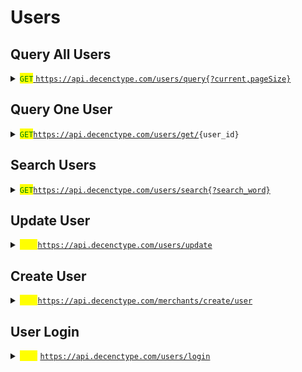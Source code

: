 # Users

## Query All Users

<details>

<summary><mark style="color:green;"><code>GET</code></mark><a href="https://api.decenctype.com/users/query%7B?current,pageSize}"><code>https://api.decenctype.com/users/query{?current,pageSize}</code></a></summary>

#### **Headers**

| Name         | Value               |
| ------------ | ------------------- |
| Content-Type | `application/json`  |
| X-API-KEY    | `Your-API-Key`      |

#### URI Parameters

| current  | Page                     |
| -------- | ------------------------ |
| pageSize | Number of items per page |

#### Response

{% code title="200 OK" %}
```json
{
    "code": 0,
    "message": "OK",
    "data": {
        "total": 50,
        "users": [
            {
                "user_id": "441d7520-0945-11f0-8461-7536c68372cb",
                "first_name": "foooo",
                "last_name": "barrrr",
                "email": "b@c.com",
                "wallet_address": null,
                "wallet_type": null,
                "password": "$2b$10$FcBi8Xk41p/V3u6FdMR5aej5Z5LzSev4mkhPPj9Dg6IfIhTUTAQR.",
                "phone_num": null,
                "nationality": "TWN",
                "number": 1073,
                "identity_number": "123456789",
                "invite_code": "leeo9nhz",
                "parent_code": "master",
                "path": "/1073",
                "last_login_ip": "223.166.75.57",
                "is_kyc_1": true,
                "is_kyc_2": false,
                "is_agent": false,
                "level": 1,
                "merchant_id": "d41ab5d0-02d3-11ef-8443-158c7c04347f",
                "telegram_id": null,
                "status": "active",
                "created_at": "2025-03-25T06:49:14.000Z",
                "updated_at": "2025-03-25T07:04:20.000Z",
                "merchant": {
                    "merchant_id": "d41ab5d0-02d3-11ef-8443-158c7c04347f",
                    "merchant_name": "Egg Pay"
                }
            }
        ],
        "current": 1,
        "pageSize": 1
    }
}
```
{% endcode %}



</details>

## Query One User

<details>

<summary><mark style="color:green;"><code>GET</code></mark><a href="https://api.decenctype.com/users/get/%7Bid%7D"><code>https://api.decenctype.com/users/get/</code></a><code>{user_id}</code></summary>

#### **Headers**

| Name         | Value              |
| ------------ | ------------------ |
| Content-Type | `application/json` |
| X-API-KEY    | `Your-API-Key`     |

#### Response

{% code title="200 OK" %}
```javascript
{
  "code": 0,
  "message": "OK",
  "data": {
    "user_id": "eaa20cf0-2c71-11ef-ad43-31099195148a",
    "first_name": "A",
    "last_name": "AB",
    "password": "$2b$10$/Lq3eiaOpWyq8vqx0lIWA.l9eBKCBQSK2I/c9.CB1tLMfQ8qt6V6W",
    "email": "ab@c.com",
    "wallet_address": null,
    "wallet_type": null,
    "phone_num": null,
    "nationality": null,
    "number": 72,
    "identity_number": null,
    "invite_code": "lqnsindk",
    "parent_code": "master",
    "path": "/72",
    "last_login_ip": "::ffff:127.0.0.1",
    "is_kyc_1": false,
    "is_kyc_2": false,
    "is_agent": false,
    "level": 0,
    "merchant_id": "9a8ac2c0-ff6c-11ee-b58f-f10b79b6147a",
    "telegram_id": null,
    "status": "active",
    "created_at": "2024-06-17T06:22:05.000Z",
    "updated_at": "2024-06-17T06:22:05.000Z",
    "merchant": {
      "merchant_id": "9a8ac2c0-ff6c-11ee-b58f-f10b79b6147a",
      "merchant_name": "Volcano Labs Limited"
    }
  }
}
```
{% endcode %}



</details>

## Search Users

<details>

<summary><mark style="color:green;"><code>GET</code></mark><a href="https://api.decenctype.com/users/search%7B?search_word}"><code>https://api.decenctype.com/users/search{?search_word}</code></a></summary>

#### **Headers**

| Name         | Value              |
| ------------ | ------------------ |
| Content-Type | `application/json` |
| X-API-KEY    | `Your-API-Key`     |

#### URI Parameters

| search\_word | First name, Last name, Email, ... |
| ------------ | --------------------------------- |

#### Response

{% code title="200 OK" %}
```javascript
{
    "code": 0,
    "message": "OK",
    "data": {
        "total": 1,
        "users": [
            {
                "user_id": "zviagin.vasil@gmail.com",
                "first_name": "Aleksandr",
                "last_name": "Cheban",
                "email": "zviagin.vasil@gmail.com",
                "wallet_address": null,
                "wallet_type": null,
                "password": "$2b$10$6gNsFyelBGr2WF3KxZe11uyS1f.TP2ZEHCOGzgzEMcpNO3NZsyCkC",
                "phone_num": "373-60835222",
                "nationality": "MD",
                "number": 143,
                "identity_number": "A0123456789",
                "invite_code": "0x8vnx55",
                "parent_code": "master",
                "path": "/143",
                "last_login_ip": "91.211.5.139",
                "is_kyc_1": true,
                "is_kyc_2": false,
                "is_agent": false,
                "level": 1,
                "merchant_id": "d41ab5d0-02d3-11ef-8443-158c7c04347f",
                "telegram_id": null,
                "status": "active",
                "created_at": "2024-09-03T12:25:17.000Z",
                "updated_at": "2024-09-03T16:27:32.000Z",
                "merchant": {
                    "merchant_id": "d41ab5d0-02d3-11ef-8443-158c7c04347f",
                    "merchant_name": "Egg Pay"
                }
            }
        ]
    }
}
```
{% endcode %}



</details>

## Update User

<details>

<summary><mark style="color:yellow;"><code>POST</code></mark><a href="https://api.decenctype.com/users/update"><code>https://api.decenctype.com/users/update</code></a></summary>

#### **Headers**

| Name         | Value              |
| ------------ | ------------------ |
| Content-Type | `application/json` |
| X-API-KEY    | `Your-API-Key`     |

#### Body

```javascript
{
    "user_id": "4fd8d8e0-7738-11ef-ae1c-7555bb3176ae",
    "first_name": "foo",
    "last_name": "bar",
    "phone_num": "852-12444959",
    "email": "aaaaa@gmail.com",
    "nationality": "HK",
    "identity_number": "H1231521"
}
```

#### Response

{% code title="200 OK" %}
```javascript
{
    "code": 0,
    "message": "User updated successfully",
    "data": {
        "user_id": "4fd8d8e0-7738-11ef-ae1c-7555bb3176ae",
        "first_name": "foo",
        "last_name": "bar",
        "email": "aaaaa@gmail.com",
        "wallet_address": null,
        "wallet_type": null,
        "phone_num": "852-12444959",
        "nationality": "HK",
        "number": 789,
        "identity_number": "H1231521",
        "invite_code": "ofdb3voq",
        "parent_code": "master",
        "path": "/NaN",
        "last_login_ip": "::ffff:127.0.0.1",
        "is_kyc_1": true,
        "is_kyc_2": false,
        "is_agent": false,
        "level": 1,
        "merchant_id": "d41ab5d0-02d3-11ef-8443-158c7c04347f",
        "telegram_id": null,
        "status": "active",
        "created_at": "2024-09-20T10:08:41.000Z",
        "updated_at": "2025-03-25T06:46:28.000Z"
    }
}
```
{% endcode %}



</details>

## Create User

<details>

<summary><mark style="color:yellow;"><code>POST</code></mark><a href="https://api.decenctype.com/merchants/create/user"><code>https://api.decenctype.com/merchants/create/user</code></a></summary>

#### **Headers**

| Name         | Value               |
| ------------ | ------------------- |
| Content-Type | `application/json`  |
| X-API-KEY    | `Your-API-Key`      |

#### Body

```json
{
  "first_name": "Foo",
  "last_name": "Bar",
  "email": "a@b.com",
  "password": "s0mep4ssw0rd"
}
```

#### Response

{% code title="200 OK" %}
```json
{
  "code": 0,
  "message": "Registration successful",
  "data": {
    "token": "eyJhbGciOiJIUzI1NiIsInR5cCI6IkpXVCJ9.eyJ1c2VyX2lkIjoiMzE5YmYxZjAtM2Y0ZC0xMWVmLWE1YTAtYzEzZTNjNDQzOWFlIiwiZmlyc3RfbmFtZSI6IlJveCIsImxhc3RfbmFtZSI6Inl6aiIsInR5cGUiOiJhcHAiLCJpYXQiOjE3MjA2Nzg2MjUsImV4cCI6MTcyMTk3NDYyNX0.XL83LpyNvChs8bDjEmx7cmPC-ckmR8DI-NT_ZwDHHtI",
    "user": {
      "user_id": "319bf1f0-3f4d-11ef-a5a0-c13e3c4439ae",
      "is_agent": false,
      "level": 0,
      "first_name": "Rox",
      "last_name": "yzj",
      "password": "$2b$10$TErYBp9jeoOZChWzdqgjPuOLBFI7bk8sRWYZKlaqzWyaOjC9VRDKu",
      "is_kyc_1": false,
      "is_kyc_2": false,
      "status": "active",
      "number": 77,
      "parent_code": "master",
      "path": "/77",
      "invite_code": "5gdynft2",
      "last_login_ip": "::1",
      "merchant_id": "d41ab5d0-02d3-11ef-8443-158c7c04347f",
      "email": "1927139831@qq.com",
      "updated_at": "2024-07-11T06:17:04.912Z",
      "created_at": "2024-07-11T06:17:04.912Z"
    }
  }
}
```
{% endcode %}



</details>

## User Login

<details>

<summary><mark style="color:yellow;"><code>POST</code></mark> <a href="https://api.decenctype.com/users/login"><code>https://api.decenctype.com/users/login</code></a></summary>

#### **Headers**

| Name         | Value               |
| ------------ | ------------------- |
| Content-Type | `application/json`  |
| X-API-KEY    | `Your-API-Key`      |

#### Body

```json
{
  "emailOrPhone": "a@b.com",
  "password": "s0mep4ssw0rd"
}
```

#### Response

{% code title="200 OK" %}
```json
{
    "code": 0,
    "message": "Login successful.",
    "data": "eyJhbGciOiJIUzI1NiIsInR5cCI6IkpXVCJ9.eyJ1c2VyX2lkIjoiNDQxZDc1MjAtMDk0NS0xMWYwLTg0NjEtNzUzNmM2ODM3MmNiIiwiZmlyc3RfbmFtZSI6ImZvb29vIiwibGFzdF9uYW1lIjoiYmFycnJyIiwiZW1haWwiOiJiQGMuY29tIiwicGhvbmVfbnVtIjpudWxsLCJpYXQiOjE3NDM0OTI0MDgsImV4cCI6MTc0NDc4ODQwOH0.NqMN4H0VX89gLxIk-0HPLRIBicx9IhaHoY9MlKw47ZM"
}
```
{% endcode %}



</details>
